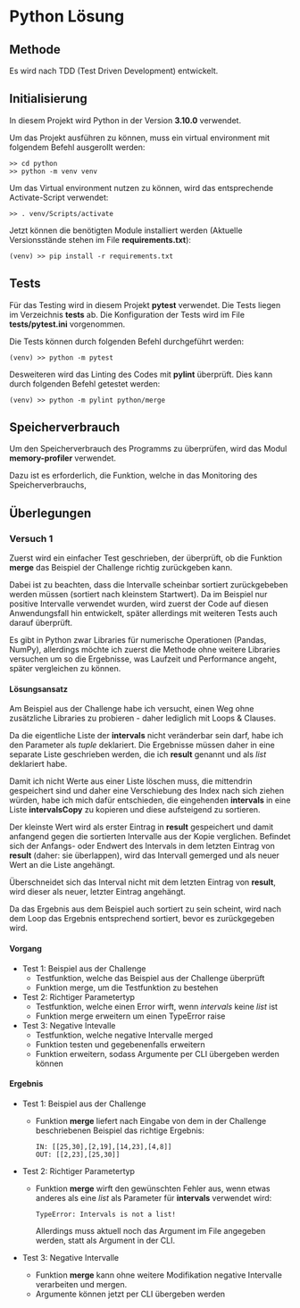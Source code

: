 # Python Lösung

## Methode

Es wird nach TDD (Test Driven Development) entwickelt.

## Initialisierung

In diesem Projekt wird Python in der Version **3.10.0** verwendet.

Um das Projekt ausführen zu können, muss ein virtual environment mit folgendem Befehl ausgerollt werden:

```
>> cd python
>> python -m venv venv
```

Um das Virtual environment nutzen zu können, wird das entsprechende Activate-Script verwendet:
```
>> . venv/Scripts/activate
```

Jetzt können die benötigten Module installiert werden (Aktuelle Versionsstände stehen im File **requirements.txt**):
```
(venv) >> pip install -r requirements.txt
```

## Tests

Für das Testing wird in diesem Projekt **pytest** verwendet. Die Tests liegen im Verzeichnis **tests** ab.
Die Konfiguration der Tests wird im File **tests/pytest.ini** vorgenommen.

Die Tests können durch folgenden Befehl durchgeführt werden:
```
(venv) >> python -m pytest
```

Desweiteren wird das Linting des Codes mit **pylint** überprüft. Dies kann durch folgenden Befehl getestet werden:
```
(venv) >> python -m pylint python/merge
```

## Speicherverbrauch

Um den Speicherverbrauch des Programms zu überprüfen, wird das Modul **memory-profiler** verwendet.

Dazu ist es erforderlich, die Funktion, welche in das Monitoring des Speicherverbrauchs, 

## Überlegungen

### Versuch 1

Zuerst wird ein einfacher Test geschrieben, der überprüft, ob die Funktion **merge** das Beispiel der Challenge richtig zurückgeben kann.

Dabei ist zu beachten, dass die Intervalle scheinbar sortiert zurückgebeben werden müssen (sortiert nach kleinstem Startwert).
Da im Beispiel nur positive Intervalle verwendet wurden, wird zuerst der Code auf diesen Anwendungsfall hin entwickelt, später allerdings mit weiteren Tests auch darauf überprüft.

Es gibt in Python zwar Libraries für numerische Operationen (Pandas, NumPy), allerdings möchte ich zuerst die Methode ohne weitere Libraries versuchen um so die Ergebnisse, was Laufzeit und Performance angeht, später vergleichen zu können.

#### Lösungsansatz

Am Beispiel aus der Challenge habe ich versucht, einen Weg ohne zusätzliche Libraries zu probieren - daher lediglich mit Loops & Clauses.

Da die eigentliche Liste der **intervals** nicht veränderbar sein darf, habe ich den Parameter als _tuple_ deklariert.
Die Ergebnisse müssen daher in eine separate Liste geschrieben werden, die ich **result** genannt und als _list_ deklariert habe.

Damit ich nicht Werte aus einer Liste löschen muss, die mittendrin gespeichert sind und daher eine Verschiebung des Index nach sich ziehen würden, habe ich mich dafür entschieden, die eingehenden **intervals** in eine Liste **intervalsCopy** zu kopieren und diese aufsteigend zu sortieren.

Der kleinste Wert wird als erster Eintrag in **result** gespeichert und damit anfangend gegen die sortierten Intervalle aus der Kopie verglichen. Befindet sich der Anfangs- oder Endwert des Intervals in dem letzten Eintrag von **result** (daher: sie überlappen), wird das Intervall gemerged und als neuer Wert an die Liste angehängt.

Überschneidet sich das Interval nicht mit dem letzten Eintrag von **result**, wird dieser als neuer, letzter Eintrag angehängt.

Da das Ergebnis aus dem Beispiel auch sortiert zu sein scheint, wird nach dem Loop das Ergebnis entsprechend sortiert, bevor es zurückgegeben wird.

#### Vorgang

- Test 1: Beispiel aus der Challenge
    - Testfunktion, welche das Beispiel aus der Challenge überprüft
    - Funktion merge, um die Testfunktion zu bestehen
- Test 2: Richtiger Parametertyp
    - Testfunktion, welche einen Error wirft, wenn _intervals_ keine _list_ ist
    - Funktion merge erweitern um einen TypeError raise
- Test 3: Negative Intevalle
    - Testfunktion, welche negative Intervalle merged
    - Funktion testen und gegebenenfalls erweitern
    - Funktion erweitern, sodass Argumente per CLI übergeben werden können

#### Ergebnis 

- Test 1: Beispiel aus der Challenge
    - Funktion **merge** liefert nach Eingabe von dem in der Challenge beschriebenen Beispiel das richtige Ergebnis:

        ```
        IN: [[25,30],[2,19],[14,23],[4,8]]
        OUT: [[2,23],[25,30]]
        ```
- Test 2: Richtiger Parametertyp
    - Funktion **merge** wirft den gewünschten Fehler aus, wenn etwas anderes als eine _list_ als Parameter für **intervals** verwendet wird:
        ```
        TypeError: Intervals is not a list!
        ```
        Allerdings muss aktuell noch das Argument im File angegeben werden, statt als Argument in der CLI.
        
- Test 3: Negative Intervalle
    - Funktion **merge** kann ohne weitere Modifikation negative Intervalle verarbeiten und mergen.
    - Argumente können jetzt per CLI übergeben werden